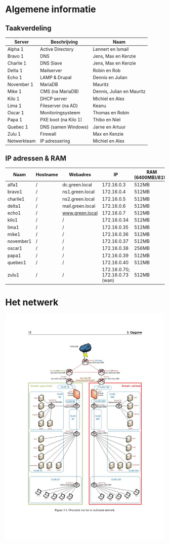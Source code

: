 # Algemene informatie

## Taakverdeling

|  Server    |      Beschrijving    |           Naam          |
|------------|----------------------|-------------------------|
|Alpha 1     | Active Directory     |Lennert en Ismail        |
|Bravo 1     | DNS                  |Jens, Max en Kenzie      |
|Charlie 1   | DNS Slave            |Jens, Max en Kenzie      |
|Delta 1     | Mailserver           |Robin en Rob             |
|Echo  1     | LAMP & Drupal        |Dennis en Julian         |
|November 1  | MariaDB              |Mauritz                  |
|Mike 1      | CMS (na MariaDB)     |Dennis, Julian en Mauritz|
|Kilo 1      | DHCP server          |Michiel en Alex          |
|Lima 1      | Fileserver (na AD)   |Keanu                    |
|Oscar 1     | Monitoringsysteem    |Thomas en Robin          |
|Papa 1      | PXE boot (na Kilo 1) |Thibo en Niel            |
|Quebec 1    | DNS (samen Windows)  |Jarne en Artuur         |
|Zulu 1      | Firewall             |Max en Kenzie            |
|Netwerkteam | IP adressering       |Michiel en Alex          |


## IP adressen & RAM
| Naam      	| Hostname 	| Webadres         	| IP         	| RAM (<b>6400MB</b>)/8192        	|
|-----------	|----------	|------------------	|------------	|------------	 |
| alfa1     	| /        	| dc.green.local   	| 172.16.0.3 |512MB          |
| bravo1    	| /        	| ns1.green.local  	| 172.16.0.4	|512MB         |
| charlie1  	| /        	| ns2.green.local  	| 172.16.0.5	|512MB         |
| delta1    	| /        	| mail.green.local 	| 172.16.0.6	|512MB         |
| echo1     	| /        	| www.green.local  	| 172.16.0.7	|512MB         |
| kilo1     	| /        	| /                	| 172.16.0.34 |512MB         |
| lima1     	| /        	| /                	| 172.16.0.35	|512MB         |
| mike1     	| /        	| /                	| 172.16.0.36	|512MB         |
| november1 	| /        	| /                	| 172.16.0.37	|512MB         |
| oscar1    	| /        	| /                	| 172.16.0.38	|256MB         |
| papa1     	| /        	| /                	| 172.16.0.39	|512MB         |
| quebec1   	| /        	| /                	| 172.16.0.40 |512MB         |
| zulu1   	  | /        	| /                	| 172.16.0.70; 172.16.0.73 (wan) |512MB         |
#
# Het netwerk
![Het netwerk](../files/img/brochure-p3ops-1819-18.jpg)
